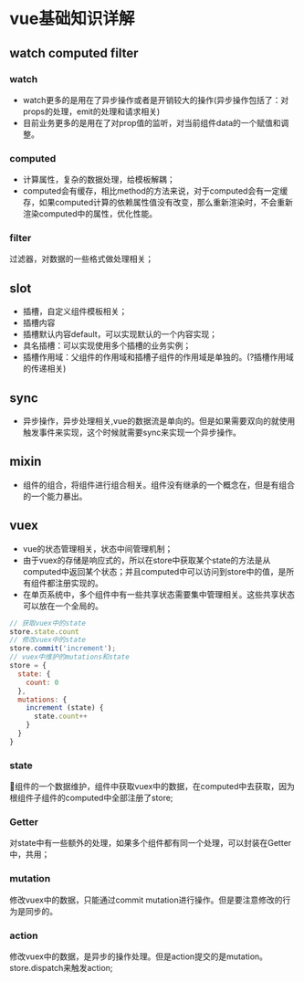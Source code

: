 # vue基础知识详解
## watch computed filter
### watch
- watch更多的是用在了异步操作或者是开销较大的操作(异步操作包括了：对props的处理，emit的处理和请求相关)
- 目前业务更多的是用在了对prop值的监听，对当前组件data的一个赋值和调整。

### computed
- 计算属性，复杂的数据处理，给模板解耦；
- computed会有缓存，相比method的方法来说，对于computed会有一定缓存，如果computed计算的依赖属性值没有改变，那么重新渲染时，不会重新渲染computed中的属性，优化性能。

### filter
过滤器，对数据的一些格式做处理相关；

## slot
- 插槽，自定义组件模板相关；
- 插槽内容 <slot></slot>
- 插槽默认内容<slot>default</slot>，可以实现默认的一个内容实现；
- 具名插槽：可以实现使用多个插槽的业务实例；
- 插槽作用域：父组件的作用域和插槽子组件的作用域是单独的。(?插槽作用域的传递相关)


## sync
- 异步操作，异步处理相关,vue的数据流是单向的。但是如果需要双向的就使用触发事件来实现，这个时候就需要sync来实现一个异步操作。

## mixin
- 组件的组合，将组件进行组合相关。组件没有继承的一个概念在，但是有组合的一个能力暴出。

## vuex
- vue的状态管理相关，状态中间管理机制；
- 由于vuex的存储是响应式的，所以在store中获取某个state的方法是从computed中返回某个状态；并且computed中可以访问到store中的值，是所有组件都注册实现的。
- 在单页系统中，多个组件中有一些共享状态需要集中管理相关。这些共享状态可以放在一个全局的。
```js
// 获取vuex中的state
store.state.count
// 修改vuex中的state
store.commit('increment');
// vuex中维护的mutations和state
store = {
  state: {
    count: 0
  },
  mutations: {
    increment (state) {
      state.count++
    }
  }
}
```
### state
组件的一个数据维护，组件中获取vuex中的数据，在computed中去获取，因为根组件子组件的computed中全部注册了store;
### Getter
对state中有一些额外的处理，如果多个组件都有同一个处理，可以封装在Getter中，共用；
### mutation
修改vuex中的数据，只能通过commit mutation进行操作。但是要注意修改的行为是同步的。
### action
修改vuex中的数据，是异步的操作处理。但是action提交的是mutation。store.dispatch来触发action;

